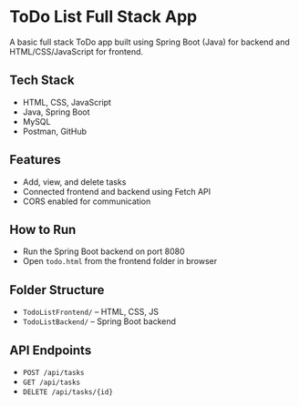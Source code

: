 # ToDo List Full Stack App

A basic full stack ToDo app built using Spring Boot (Java) for backend and HTML/CSS/JavaScript for frontend.

## Tech Stack

- HTML, CSS, JavaScript  
- Java, Spring Boot  
- MySQL  
- Postman, GitHub

## Features

- Add, view, and delete tasks  
- Connected frontend and backend using Fetch API  
- CORS enabled for communication

## How to Run

- Run the Spring Boot backend on port 8080  
- Open `todo.html` from the frontend folder in browser

## Folder Structure

- `TodoListFrontend/` – HTML, CSS, JS  
- `TodoListBackend/` – Spring Boot backend  

## API Endpoints

- `POST /api/tasks`  
- `GET /api/tasks`  
- `DELETE /api/tasks/{id}`  
